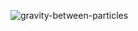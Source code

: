 ![gravity-between-particles](https://media3.giphy.com/media/v1.Y2lkPTc5MGI3NjExamYxbWZpOHZ4MjRteTdsY3MxcTFtbmJqbHJmNnE1OThlZm1uZDUyNiZlcD12MV9pbnRlcm5hbF9naWZfYnlfaWQmY3Q9Zw/l50TIN784DsVOl6b0i/giphy.gif)